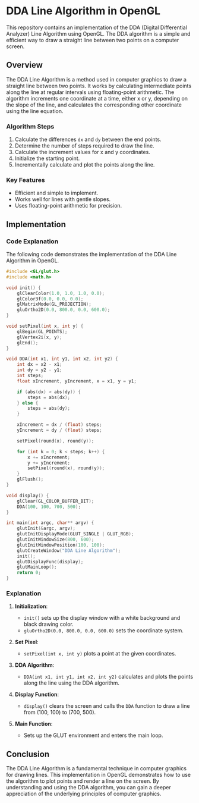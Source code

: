 # DDA Line Algorithm in OpenGL

This repository contains an implementation of the DDA (Digital Differential Analyzer) Line Algorithm using OpenGL. The DDA algorithm is a simple and efficient way to draw a straight line between two points on a computer screen.

## Overview

The DDA Line Algorithm is a method used in computer graphics to draw a straight line between two points. It works by calculating intermediate points along the line at regular intervals using floating-point arithmetic. The algorithm increments one coordinate at a time, either x or y, depending on the slope of the line, and calculates the corresponding other coordinate using the line equation.

### Algorithm Steps

1. Calculate the differences `dx` and `dy` between the end points.
2. Determine the number of steps required to draw the line.
3. Calculate the increment values for x and y coordinates.
4. Initialize the starting point.
5. Incrementally calculate and plot the points along the line.

### Key Features

- Efficient and simple to implement.
- Works well for lines with gentle slopes.
- Uses floating-point arithmetic for precision.

## Implementation

### Code Explanation

The following code demonstrates the implementation of the DDA Line Algorithm in OpenGL.

```c
#include <GL/glut.h>
#include <math.h>

void init() {
    glClearColor(1.0, 1.0, 1.0, 0.0);
    glColor3f(0.0, 0.0, 0.0);
    glMatrixMode(GL_PROJECTION);
    gluOrtho2D(0.0, 800.0, 0.0, 600.0);
}

void setPixel(int x, int y) {
    glBegin(GL_POINTS);
    glVertex2i(x, y);
    glEnd();
}

void DDA(int x1, int y1, int x2, int y2) {
    int dx = x2 - x1;
    int dy = y2 - y1;
    int steps;
    float xIncrement, yIncrement, x = x1, y = y1;

    if (abs(dx) > abs(dy)) {
        steps = abs(dx);
    } else {
        steps = abs(dy);
    }

    xIncrement = dx / (float) steps;
    yIncrement = dy / (float) steps;

    setPixel(round(x), round(y));

    for (int k = 0; k < steps; k++) {
        x += xIncrement;
        y += yIncrement;
        setPixel(round(x), round(y));
    }
    glFlush();
}

void display() {
    glClear(GL_COLOR_BUFFER_BIT);
    DDA(100, 100, 700, 500);
}

int main(int argc, char** argv) {
    glutInit(&argc, argv);
    glutInitDisplayMode(GLUT_SINGLE | GLUT_RGB);
    glutInitWindowSize(800, 600);
    glutInitWindowPosition(100, 100);
    glutCreateWindow("DDA Line Algorithm");
    init();
    glutDisplayFunc(display);
    glutMainLoop();
    return 0;
}
```

### Explanation

1. **Initialization**:
   - `init()` sets up the display window with a white background and black drawing color.
   - `gluOrtho2D(0.0, 800.0, 0.0, 600.0)` sets the coordinate system.

2. **Set Pixel**:
   - `setPixel(int x, int y)` plots a point at the given coordinates.

3. **DDA Algorithm**:
   - `DDA(int x1, int y1, int x2, int y2)` calculates and plots the points along the line using the DDA algorithm.

4. **Display Function**:
   - `display()` clears the screen and calls the `DDA` function to draw a line from (100, 100) to (700, 500).

5. **Main Function**:
   - Sets up the GLUT environment and enters the main loop.

## Conclusion

The DDA Line Algorithm is a fundamental technique in computer graphics for drawing lines. This implementation in OpenGL demonstrates how to use the algorithm to plot points and render a line on the screen. By understanding and using the DDA algorithm, you can gain a deeper appreciation of the underlying principles of computer graphics.

